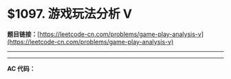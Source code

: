 # $1097. 游戏玩法分析 V

**题目链接：**[https://leetcode-cn.com/problems/game-play-analysis-v](https://leetcode-cn.com/problems/game-play-analysis-v)

---

<Cards card="leetcode_1097_game-play-analysis-v"></Cards>

---

**AC 代码：**

```java

```